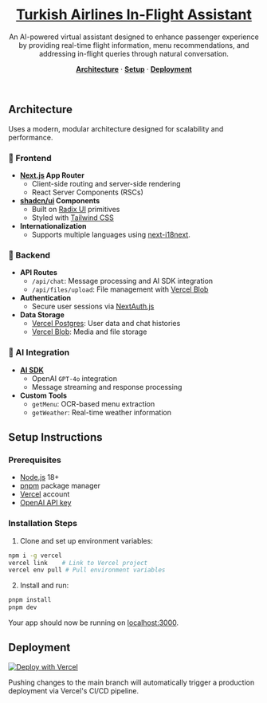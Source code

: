 <a href="https://chat.vercel.ai/">
  <h1 align="center">Turkish Airlines In-Flight Assistant</h1>
</a>

<p align="center">
  An AI-powered virtual assistant designed to enhance passenger experience by providing real-time flight information, menu recommendations, and addressing in-flight queries through natural conversation.
</p>

<p align="center">
  <a href="#architecture-overview"><strong>Architecture</strong></a> ·
  <a href="#setup-instructions"><strong>Setup</strong></a> ·
  <a href="#deployment"><strong>Deployment</strong></a>
</p>
<br/>

## Architecture 

Uses a modern, modular architecture designed for scalability and performance.

### 🎨 Frontend
- **[Next.js](https://nextjs.org) App Router**
  - Client-side routing and server-side rendering
  - React Server Components (RSCs)
- **[shadcn/ui](https://ui.shadcn.com) Components**
  - Built on [Radix UI](https://radix-ui.com) primitives
  - Styled with [Tailwind CSS](https://tailwindcss.com)
- **Internationalization**
  - Supports multiple languages using [next-i18next](https://github.com/isaachinman/next-i18next).

### 🔧 Backend
- **API Routes**
  - `/api/chat`: Message processing and AI SDK integration
  - `/api/files/upload`: File management with [Vercel Blob](https://vercel.com/storage/blob)
- **Authentication**
  - Secure user sessions via [NextAuth.js](https://github.com/nextauthjs/next-auth)
- **Data Storage**
  - [Vercel Postgres](https://vercel.com/storage/postgres): User data and chat histories
  - [Vercel Blob](https://vercel.com/storage/blob): Media and file storage

### 🤖 AI Integration
- **[AI SDK](https://sdk.vercel.ai/docs)**
  - OpenAI `GPT-4o` integration
  - Message streaming and response processing
- **Custom Tools**
  - `getMenu`: OCR-based menu extraction
  - `getWeather`: Real-time weather information

## Setup Instructions

### Prerequisites
- [Node.js](https://nodejs.org/) 18+
- [pnpm](https://pnpm.io/) package manager
- [Vercel](https://vercel.com/) account
- [OpenAI API key](https://platform.openai.com/api-keys)

### Installation Steps

1. Clone and set up environment variables:
```bash
npm i -g vercel
vercel link    # Link to Vercel project
vercel env pull # Pull environment variables
```

2. Install and run:
```bash
pnpm install
pnpm dev
```

Your app should now be running on [localhost:3000](http://localhost:3000/).

## Deployment

[![Deploy with Vercel](https://vercel.com/button)](https://vercel.com)

Pushing changes to the main branch will automatically trigger a production deployment via Vercel's CI/CD pipeline.
